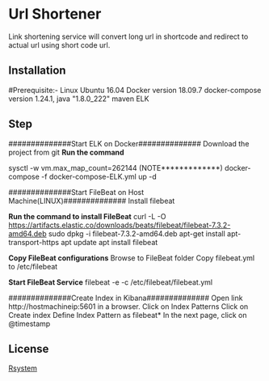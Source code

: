 # Url Shortener

Link shortening service will convert long url in shortcode and redirect to actual url using short code url.

## Installation


#Prerequisite:-
Linux Ubuntu 16.04
Docker version 18.09.7
docker-compose version 1.24.1,
java "1.8.0_222"
maven 
ELK
 
## Step

##############Start ELK on Docker##############
Download the project from git
**************Run the command**************

sysctl -w vm.max_map_count=262144 (NOTE*************)
docker-compose -f docker-compose-ELK.yml up -d

##############Start FileBeat on Host Machine(LINUX)##############
Install filebeat 

**************Run the command to install FileBeat**************
curl -L -O https://artifacts.elastic.co/downloads/beats/filebeat/filebeat-7.3.2-amd64.deb
sudo dpkg -i filebeat-7.3.2-amd64.deb
apt-get install apt-transport-https
apt update
apt install filebeat

**************Copy FileBeat configurations**************
Browse to FileBeat folder
Copy filebeat.yml to /etc/filebeat 

**************Start FileBeat Service**************
filebeat -e -c /etc/filebeat/filebeat.yml

##############Create Index in Kibana##############
Open link http://hostmachineip:5601 in a browser.
Click on Index Patterns
Click on Create index
Define Index Pattern as filebeat*
In the next page, click on @timestamp

## License
[Rsystem](https://www.rsystems.com/)
